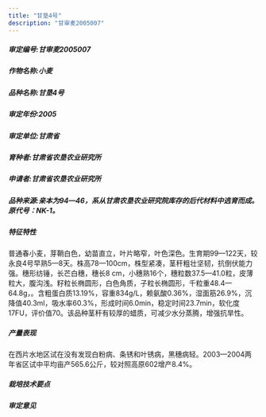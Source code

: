 ```yaml
---
title: "甘垦4号"
description: "甘审麦2005007"
---
```

##### 审定编号:甘审麦2005007

##### 作物名称:小麦

##### 品种名称:甘垦4号

##### 审定年份:2005

##### 审定单位:甘肃省

##### 育种者:甘肃省农垦农业研究所

##### 申请者:甘肃省农垦农业研究所

##### 品种来源:亲本为94—46，系从甘肃农垦农业研究院库存的后代材料中选育而成。原代号：NK-1。

##### 特征特性
普通春小麦，芽鞘白色，幼苗直立，叶片略窄，叶色深色。生育期99—122天，较永良4号早熟5—8天。株高78—100cm，株型紧凑，茎秆粗壮坚韧，抗倒伏能力强。穗形纺锤，长芒白穗，穗长8 cm，小穗熟16个，穗粒数37.5—41.0粒，皮薄粒大，腹沟浅。籽粒长椭圆形，白色角质，子粒长椭圆形，千粒重48.4—64.8g，。含粗蛋白质13.19%，容重834g/L，赖氨酸0.36%，湿面筋26.9%，沉降值40.3ml，吸水率60.3%，形成时间6.0min，稳定时间23.7min，软化度17FU，评价值70。该品种茎秆有较厚的蜡质，可减少水分蒸腾，增强抗旱性。

##### 产量表现
在西片水地区试在没有发现白粉病、条锈和叶锈病，黑穗病轻。2003—2004两年省区试中平均亩产565.6公斤，较对照高原602增产8.4%。

##### 栽培技术要点


##### 审定意见

